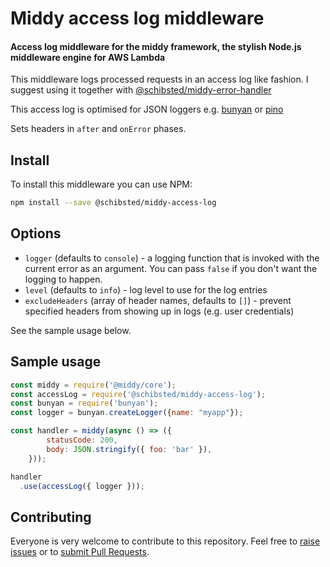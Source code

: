# Middy access log middleware

#### Access log middleware for the middy framework, the stylish Node.js middleware engine for AWS Lambda


This middleware logs processed requests in an access log like fashion.
I suggest using it together with [@schibsted/middy-error-handler](https://github.com/schibsted/middy-error-handler)

This access log is optimised for JSON loggers e.g. [bunyan](https://github.com/trentm/node-bunyan) or [pino](https://getpino.io/)

Sets headers in `after` and `onError` phases.


## Install

To install this middleware you can use NPM:

```bash
npm install --save @schibsted/middy-access-log
```


## Options

- `logger` (defaults to `console`) - a logging function that is invoked with the current error as an argument. You can pass `false` if you don't want the logging to happen.
- `level` (defaults to `info`) - log level to use for the log entries
- `excludeHeaders` (array of header names, defaults to `[]`) - prevent specified headers from showing up in logs (e.g. user credentials)


See the sample usage below.


## Sample usage

```javascript
const middy = require('@middy/core');
const accessLog = require('@schibsted/middy-access-log');
const bunyan = require('bunyan');
const logger = bunyan.createLogger({name: "myapp"});

const handler = middy(async () => ({
        statusCode: 200,
        body: JSON.stringify({ foo: 'bar' }),
    }));

handler
  .use(accessLog({ logger }));
```


## Contributing

Everyone is very welcome to contribute to this repository. Feel free to [raise issues](https://github.com/schibsted/middy-access-log/issues) or to [submit Pull Requests](https://github.com/schibsted/middy-access-log/pulls).
